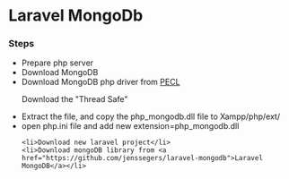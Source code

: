 <h1>Laravel MongoDb</h1>
<h3>Steps</h3>
<ul>
    <li>Prepare php server</li>
    <li>Download MongoDB</li>
    <li>Download MongoDB php driver from <a href="https://pecl.php.net/package/mongodb/1.9.1/windows"> PECL </a></li>
    <p>Download the "Thread Safe"</p>
    <li>Extract the file, and copy the php_mongodb.dll file to Xampp/php/ext/</li>
    <li>open php.ini file and add new extension=php_mongodb.dll</li>
    
    <li>Download new laravel project</li>
    <li>Download mongoDB library from <a href="https://github.com/jenssegers/laravel-mongodb">Laravel MongoDB</a></li>
</ul>
